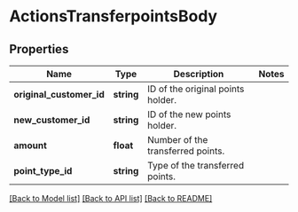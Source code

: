 # ActionsTransferpointsBody

## Properties
Name | Type | Description | Notes
------------ | ------------- | ------------- | -------------
**original_customer_id** | **string** | ID of the original points holder. | 
**new_customer_id** | **string** | ID of the new points holder. | 
**amount** | **float** | Number of the transferred points. | 
**point_type_id** | **string** | Type of the transferred points. | 

[[Back to Model list]](../../README.md#documentation-for-models) [[Back to API list]](../../README.md#documentation-for-api-endpoints) [[Back to README]](../../README.md)

